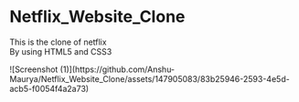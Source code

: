 # Netflix_Website_Clone
<p>This is the clone of netflix
  <br>
By using HTML5 and CSS3</p>
![Screenshot (1)](https://github.com/Anshu-Maurya/Netflix_Website_Clone/assets/147905083/83b25946-2593-4e5d-acb5-f0054f4a2a73)


